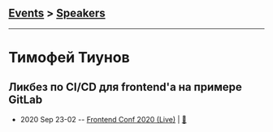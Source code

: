 ## [Events](../README.md) > [Speakers](../speakers.md)
---

# Тимофей Тиунов

## Ликбез по CI&#x2F;CD для frontend&#39;а на примере GitLab
- 2020 Sep 23-02 -- [Frontend Conf 2020 (Live)](https://youtu.be/BIY_J0Ba4Cc)  | [:notebook:](https://drive.google.com/file/d/11GIbmD600VpmU3ciBrZS2rNx4SH3Lvwk/view)  
